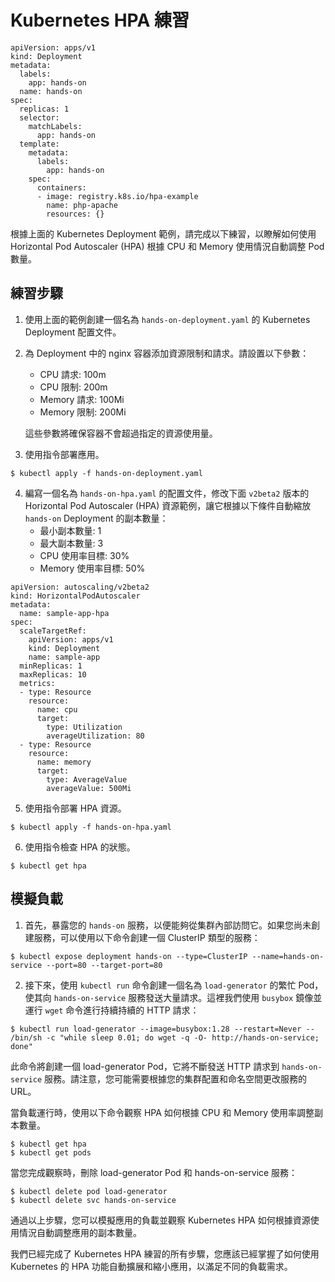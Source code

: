 # Kubernetes HPA 練習

```
apiVersion: apps/v1
kind: Deployment
metadata:
  labels:
    app: hands-on
  name: hands-on
spec:
  replicas: 1
  selector:
    matchLabels:
      app: hands-on
  template:
    metadata:
      labels:
        app: hands-on
    spec:
      containers:
      - image: registry.k8s.io/hpa-example
        name: php-apache
        resources: {}
```

根據上面的 Kubernetes Deployment 範例，請完成以下練習，以瞭解如何使用 Horizontal Pod Autoscaler (HPA) 根據 CPU 和 Memory 使用情況自動調整 Pod 數量。

## 練習步驟

1. 使用上面的範例創建一個名為 `hands-on-deployment.yaml` 的 Kubernetes Deployment 配置文件。

2. 為 Deployment 中的 nginx 容器添加資源限制和請求。請設置以下參數：
    - CPU 請求: 100m
    - CPU 限制: 200m
    - Memory 請求: 100Mi
    - Memory 限制: 200Mi

   這些參數將確保容器不會超過指定的資源使用量。

3. 使用指令部署應用。

```
$ kubectl apply -f hands-on-deployment.yaml
```

4. 編寫一個名為 `hands-on-hpa.yaml` 的配置文件，修改下面 `v2beta2` 版本的 Horizontal Pod Autoscaler (HPA) 資源範例，讓它根據以下條件自動縮放 `hands-on` Deployment 的副本數量：
    - 最小副本數量: 1
    - 最大副本數量: 3
    - CPU 使用率目標: 30%
    - Memory 使用率目標: 50%

```
apiVersion: autoscaling/v2beta2
kind: HorizontalPodAutoscaler
metadata:
  name: sample-app-hpa
spec:
  scaleTargetRef:
    apiVersion: apps/v1
    kind: Deployment
    name: sample-app
  minReplicas: 1
  maxReplicas: 10
  metrics:
  - type: Resource
    resource:
      name: cpu
      target:
        type: Utilization
        averageUtilization: 80
  - type: Resource
    resource:
      name: memory
      target:
        type: AverageValue
        averageValue: 500Mi 
```

5. 使用指令部署 HPA 資源。

```
$ kubectl apply -f hands-on-hpa.yaml
```

6. 使用指令檢查 HPA 的狀態。

```
$ kubectl get hpa
```

## 模擬負載

1. 首先，暴露您的 `hands-on` 服務，以便能夠從集群內部訪問它。如果您尚未創建服務，可以使用以下命令創建一個 ClusterIP 類型的服務：

```
$ kubectl expose deployment hands-on --type=ClusterIP --name=hands-on-service --port=80 --target-port=80
```

2. 接下來，使用 `kubectl run` 命令創建一個名為 `load-generator` 的繁忙 Pod，使其向 `hands-on-service` 服務發送大量請求。這裡我們使用 `busybox` 鏡像並運行 `wget` 命令進行持續持續的 HTTP 請求：

```
$ kubectl run load-generator --image=busybox:1.28 --restart=Never -- /bin/sh -c "while sleep 0.01; do wget -q -O- http://hands-on-service; done"
```

此命令將創建一個 load-generator Pod，它將不斷發送 HTTP 請求到 `hands-on-service` 服務。請注意，您可能需要根據您的集群配置和命名空間更改服務的 URL。

當負載運行時，使用以下命令觀察 HPA 如何根據 CPU 和 Memory 使用率調整副本數量。

```
$ kubectl get hpa
$ kubectl get pods
```

當您完成觀察時，刪除 load-generator Pod 和 hands-on-service 服務：

```
$ kubectl delete pod load-generator
$ kubectl delete svc hands-on-service
```

通過以上步驟，您可以模擬應用的負載並觀察 Kubernetes HPA 如何根據資源使用情況自動調整應用的副本數量。

我們已經完成了 Kubernetes HPA 練習的所有步驟，您應該已經掌握了如何使用 Kubernetes 的 HPA 功能自動擴展和縮小應用，以滿足不同的負載需求。

